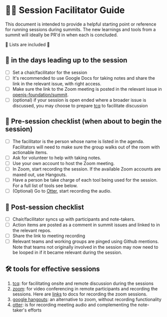 # 💁🏽 Session Facilitator Guide

This document is intended to provide a helpful starting point or reference for running sessions during summits.
The new learnings and tools from a summit will ideally be PR'd in when each is concluded.

🎉 Lists are included 🎉

## 📅 in the days leading up to the session
- [ ] Set a chair/facilitator for the session
- [ ] It's recommended to use Google Docs for taking notes and share the link in the relevant issue, with right access.
- [ ] Make sure the link to the Zoom meeting is posted in the relevant issue in [openjs-foundation/summit](https://github.com/openjs-foundation/summit/issues).
- [ ] (optional) if your session is open ended where a broader issue is discussed, you may choose to prepare [tcq](https://tcq.app/) to facilitate discussion

## 🛫 Pre-session checklist (when about to begin the session)
- [ ] The facilitator is the person whose name is listed in the agenda. Facilitators will need to make sure the group walks out of the room with actionable items.
- [ ] Ask for volunteer to help with taking notes.
- [ ] Use your own account to host the Zoom meeting.
- [ ] In Zoom, start recording the session. If the available Zoom accounts are maxed out, use Hangouts.
- [ ] Have a person be take charge of each tool being used for the session. For a full list of tools see below.
- [ ] (Optional) Go to [Otter](https://otter.ai), start recording the audio.

## 🛬 Post-session checklist
- [ ] Chair/facilitator syncs up with participants and note-takers.
- [ ] Action items are posted as a comment in summit issues and linked to in the relevant repos.
- [ ] Share the link to meeting recording 
- [ ] Relevant teams and working groups are pinged using Github mentions. Note that teams not originally involved in the session may now need to be looped in if it became relevant during the session.

## 🛠 tools for effective sessions

1. [tcq](https://tcq.app/): for facilitating onsite and remote discussion during the sessions
2. [zoom](https://zoom.us/signin): for video conferencing in remote participants and recording the sessions. Here are [links](https://support.zoom.us/hc/en-us/sections/200208179-Recording) to docs for recording the zoom sessions.
3. [google hangouts](https://hangouts.google.com): an alternative to zoom, without recording functionality
4. [otter](https://otter.ai): is for recording meeting audio and complementing the note-taker's efforts
